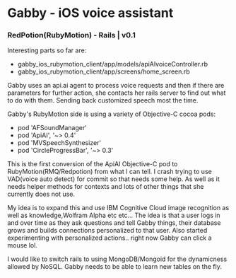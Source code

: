 # Gabby - iOS voice assistant
### RedPotion(RubyMotion) - Rails | v0.1

<p>Interesting parts so far are:</p>
<ul>
<li>gabby_ios_rubymotion_client/app/models/apiAIvoiceController.rb</li>
<li>gabby_ios_rubymotion_client/app/screens/home_screen.rb</li>
</ul>

<p>Gabby uses an api.ai agent to process voice requests and then if there
are parameters for further action, she contacts her rails server to
find out what to do with them. Sending back customized speech most the time.</p>

<p>Gabby's RubyMotion side is using a variety of Objective-C cocoa pods:</p>
<ul>
<li>pod 'AFSoundManager'</li>
<li>pod 'ApiAI', '~> 0.4'</li>
<li>pod 'MVSpeechSynthesizer'</li>
<li>pod 'CircleProgressBar', '~> 0.3'</li>
</ul>
This is the first conversion of the ApiAI Objective-C pod to RubyMotion(RMQ/Redpotion) from
what I can tell. I crash trying to use VAD(voice auto detect) for commit so
that needs some help. As well as it needs helper methods for contexts and
lots of other things that she currently does not use.

<p>My idea is to expand this and use IBM Cognitive Cloud image recognition as well
as knowledge,Wolfram Alpha etc etc... The idea is that a user logs
in and over time as they ask questions and tell Gabby things, their database grows and builds
connections personalized to that user. Also started experimenting with
personalized actions.. right now Gabby can click a mouse lol.</p>

<p>I would like to switch rails to using MongoDB/Mongoid for the dynamicness
allowed by NoSQL. Gabby needs to be able to learn new tables on the fly.</p>
